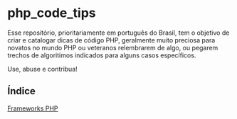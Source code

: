# php_code_tips
Esse repositório, prioritariamente em português do Brasil, tem o objetivo de criar e catalogar dicas de código PHP, geralmente muito preciosa para novatos no mundo PHP ou veteranos relembrarem de algo, ou pegarem trechos de algoritimos indicados para alguns casos específicos. 

Use, abuse e contribua!


## Índice 

[Frameworks PHP](frameworks_php)




